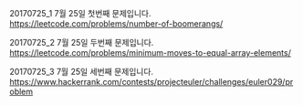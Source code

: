 20170725_1
7월 25일 첫번째 문제입니다.
https://leetcode.com/problems/number-of-boomerangs/

20170725_2
7월 25일 두번째 문제입니다.
https://leetcode.com/problems/minimum-moves-to-equal-array-elements/

20170725_3
7월 25일 세번째 문제입니다.
https://www.hackerrank.com/contests/projecteuler/challenges/euler029/problem

